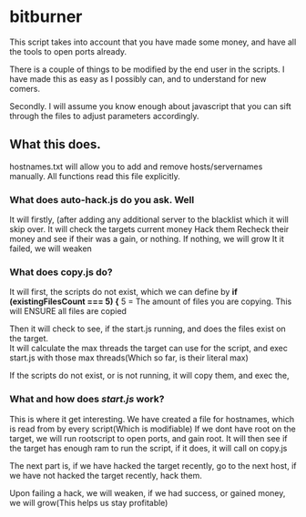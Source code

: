 # bitburner

This script takes into account that you have made some money, and have all the tools to open ports already.

There is a couple of things to be modified by the end user in the scripts. 
I have made this as easy as I possibly can, and to understand for new comers. 

Secondly.   I will assume you know enough about javascript that you can sift through the files to adjust parameters accordingly.



## What this does.




hostnames.txt will allow you to add and remove hosts/servernames manually. All functions read this file explicitly.


### What does **auto-hack.js** do you ask. Well

It will firstly, (after adding any additional server to the blacklist which it will skip over. 
It will check the targets current money
Hack them
Recheck their money and see if their was a gain, or nothing.
If nothing, we will grow
It it failed, we will weaken


### What does **copy.js** do?
It will first, the scripts do not exist, which we can define by    **if (existingFilesCount === 5) {**   5 = The amount of files you are copying. This will ENSURE all files are copied

Then it will check to see, if the start.js running, and does the files exist on the target.   
It will calculate the max threads the target can use for the script, and exec start.js with those max threads(Which so far, is their literal max)

If the scripts do not exist, or is not running, it will copy them, and exec the,


### What and how does *start.js* work?

This is where it get interesting. 
We have created a file for hostnames, which is read from by every script(Which is modifiable)
If we dont have root on the target, we will run rootscript to open ports, and gain root. 
It will then see if the target has enough ram to run the script, if it does, it will call on copy.js

The next part is, if we have hacked the target recently, go to the next host, if we have not hacked the target recently, hack them. 

Upon failing a hack, we will weaken, if we had success, or gained money, we will grow(This helps us stay profitable)







